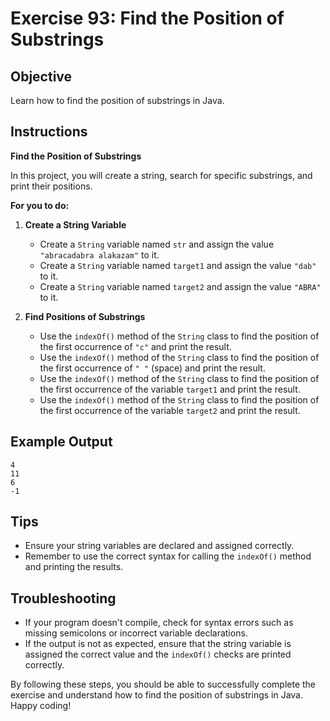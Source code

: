 # Exercise 93: Find the Position of Substrings

## Objective
Learn how to find the position of substrings in Java.

## Instructions

**Find the Position of Substrings**

In this project, you will create a string, search for specific substrings, and print their positions.

**For you to do:**

1. **Create a String Variable**
    - Create a `String` variable named `str` and assign the value `"abracadabra alakazam"` to it.
    - Create a `String` variable named `target1` and assign the value `"dab"` to it.
    - Create a `String` variable named `target2` and assign the value `"ABRA"` to it.

2. **Find Positions of Substrings**
    - Use the `indexOf()` method of the `String` class to find the position of the first occurrence of `"c"` and print the result.
    - Use the `indexOf()` method of the `String` class to find the position of the first occurrence of `" "` (space) and print the result.
    - Use the `indexOf()` method of the `String` class to find the position of the first occurrence of the variable `target1` and print the result.
    - Use the `indexOf()` method of the `String` class to find the position of the first occurrence of the variable `target2` and print the result.

## Example Output
```
4
11
6
-1
```

## Tips
- Ensure your string variables are declared and assigned correctly.
- Remember to use the correct syntax for calling the `indexOf()` method and printing the results.

## Troubleshooting
- If your program doesn't compile, check for syntax errors such as missing semicolons or incorrect variable declarations.
- If the output is not as expected, ensure that the string variable is assigned the correct value and the `indexOf()` checks are printed correctly.

By following these steps, you should be able to successfully complete the exercise and understand how to find the position of substrings in Java. Happy coding!
